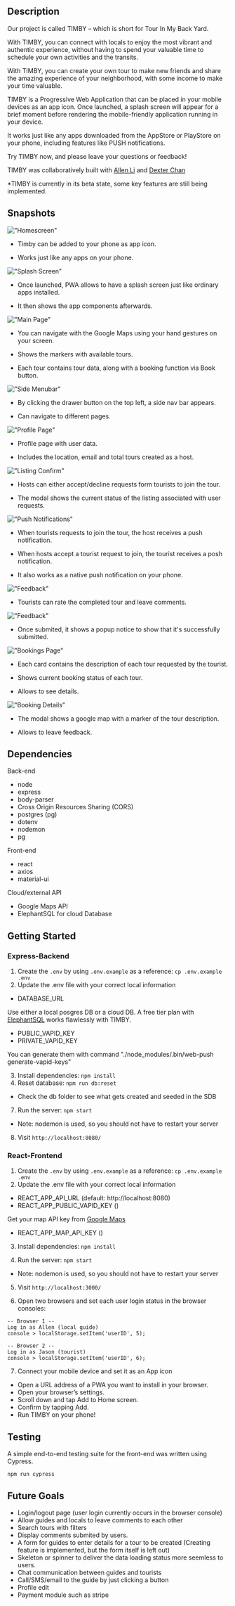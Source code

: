 ## Description

Our project is called TIMBY – which is short for Tour In My Back Yard.

With TIMBY, you can connect with locals to enjoy the most vibrant and authentic experience, without having to spend your valuable time to schedule your own activities and the transits.

With TIMBY, you can create your own tour to make new friends and share the amazing experience of your neighborhood, with some income to make your time valuable.

TIMBY is a Progressive Web Application that can be placed in your mobile devices as an app icon.
Once launched, a splash screen will appear for a brief moment before rendering the mobile-friendly application running in your device.

It works just like any apps downloaded from the AppStore or PlayStore on your phone, including features like PUSH notifications.

Try TIMBY now, and please leave your questions or feedback!

TIMBY was collaboratively built with [Allen Li](https://github.com/AllenLiDev) and [Dexter Chan](https://github.com/dexterchan94)

\*TIMBY is currently in its beta state, some key features are still being implemented.

## Snapshots

!["Homescreen"](https://github.com/jpark-dev/TIMBY/blob/master/docs/timby-home-screen.jpg)

- Timby can be added to your phone as app icon.

- Works just like any apps on your phone.

!["Splash Screen"](https://github.com/jpark-dev/TIMBY/blob/master/docs/timby-splash-screen.jpg)

- Once launched, PWA allows to have a splash screen just like ordinary apps installed.

- It then shows the app components afterwards.

!["Main Page"](https://github.com/jpark-dev/TIMBY/blob/master/docs/timby-search.jpg)

- You can navigate with the Google Maps using your hand gestures on your screen.

- Shows the markers with available tours.

- Each tour contains tour data, along with a booking function via Book button.

!["Side Menubar"](https://github.com/jpark-dev/TIMBY/blob/master/docs/timby-menu.jpg)

- By clicking the drawer button on the top left, a side nav bar appears.

- Can navigate to different pages.

!["Profile Page"](https://github.com/jpark-dev/TIMBY/blob/master/docs/timby-profile.jpg)

- Profile page with user data.

- Includes the location, email and total tours created as a host.

!["Listing Confirm"](https://github.com/jpark-dev/TIMBY/blob/master/docs/timby-listing-confirm.jpg)

- Hosts can either accept/decline requests form tourists to join the tour.

- The modal shows the current status of the listing associated with user requests.

!["Push Notifications"](https://github.com/jpark-dev/TIMBY/blob/master/docs/timby-push-notifications.jpg)

- When tourists requests to join the tour, the host receives a push notification.

- When hosts accept a tourist request to join, the tourist receives a posh notification.

- It also works as a native push notification on your phone.

!["Feedback"](https://github.com/jpark-dev/TIMBY/blob/master/docs/timby-feedback.jpg)

- Tourists can rate the completed tour and leave comments.

!["Feedback"](https://github.com/jpark-dev/TIMBY/blob/master/docs/timby-feedback-success.jpg)

- Once submited, it shows a popup notice to show that it's successfully submitted.

!["Bookings Page"](https://github.com/jpark-dev/TIMBY/blob/master/docs/timby-bookings.jpg)

- Each card contains the description of each tour requested by the tourist.

- Shows current booking status of each tour.

- Allows to see details.

!["Booking Details"](https://github.com/jpark-dev/TIMBY/blob/master/docs/timby-booking-details.jpg)

- The modal shows a google map with a marker of the tour description.

- Allows to leave feedback.

## Dependencies

Back-end

- node
- express
- body-parser
- Cross Origin Resources Sharing (CORS)
- postgres (pg)
- dotenv
- nodemon
- pg

Front-end

- react
- axios
- material-ui

Cloud/external API

- Google Maps API
- ElephantSQL for cloud Database

## Getting Started

### Express-Backend

1. Create the `.env` by using `.env.example` as a reference: `cp .env.example .env`
2. Update the .env file with your correct local information

- DATABASE_URL

Use either a local posgres DB or a cloud DB.
A free tier plan with [ElephantSQL](https://www.elephantsql.com/plans.html) works flawlessly with TIMBY.

- PUBLIC_VAPID_KEY
- PRIVATE_VAPID_KEY

You can generate them with command "./node_modules/.bin/web-push generate-vapid-keys"

3. Install dependencies: `npm install`
4. Reset database: `npm run db:reset`

- Check the db folder to see what gets created and seeded in the SDB

7. Run the server: `npm start`

- Note: nodemon is used, so you should not have to restart your server

8. Visit `http://localhost:8080/`

### React-Frontend

1. Create the `.env` by using `.env.example` as a reference: `cp .env.example .env`
2. Update the .env file with your correct local information

- REACT_APP_API_URL (default: http://localhost:8080)
- REACT_APP_PUBLIC_VAPID_KEY ()

Get your map API key from [Google Maps](https://developers.google.com/maps/documentation/javascript/get-api-key)

- REACT_APP_MAP_API_KEY ()

3. Install dependencies: `npm install`

4. Run the server: `npm start`

- Note: nodemon is used, so you should not have to restart your server

5. Visit `http://localhost:3000/`

6. Open two browsers and set each user login status in the browser consoles:

```
-- Browser 1 --
Log in as Allen (local guide)
console > localStorage.setItem('userID', 5);

-- Browser 2 --
Log in as Jason (tourist)
console > localStorage.setItem('userID', 6);
```

7. Connect your mobile device and set it as an App icon

- Open a URL address of a PWA you want to install in your browser.
- Open your browser’s settings.
- Scroll down and tap Add to Home screen.
- Confirm by tapping Add.
- Run TIMBY on your phone!

## Testing

A simple end-to-end testing suite for the front-end was written using Cypress.

`npm run cypress`

## Future Goals

- Login/logout page (user login currently occurs in the browser console)
- Allow guides and locals to leave comments to each other
- Search tours with filters
- Display comments submited by users.
- A form for guides to enter details for a tour to be created (Creating feature is implemented, but the form itself is left out)
- Skeleton or spinner to deliver the data loading status more seemless to users.
- Chat communication between guides and tourists
- Call/SMS/email to the guide by just clicking a button
- Profile edit
- Payment module such as stripe
